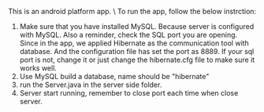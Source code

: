 This is an android platform app.  \\
To run the app, follow the below instrction:
1. Make sure that you have installed MySQL. Because server is configured with MySQL. Also a reminder, check the SQL port you are opening. Since in the app, we applied Hibernate as the communication tool with database. And the configuration file has set the port as 8889. If your sql port is not, change it or just change the hibernate.cfg file to make sure it works well.
2. Use MySQL build a database, name should be "hibernate"
3. run the Server.java in the server side folder.
4. Server start running, remember to close port each time when close server.
